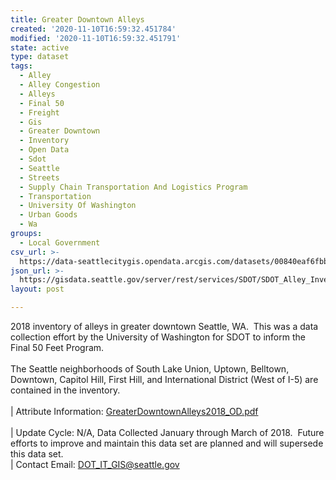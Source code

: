 ```yaml
---
title: Greater Downtown Alleys
created: '2020-11-10T16:59:32.451784'
modified: '2020-11-10T16:59:32.451791'
state: active
type: dataset
tags:
  - Alley
  - Alley Congestion
  - Alleys
  - Final 50
  - Freight
  - Gis
  - Greater Downtown
  - Inventory
  - Open Data
  - Sdot
  - Seattle
  - Streets
  - Supply Chain Transportation And Logistics Program
  - Transportation
  - University Of Washington
  - Urban Goods
  - Wa
groups:
  - Local Government
csv_url: >-
  https://data-seattlecitygis.opendata.arcgis.com/datasets/00840eaf6fbb4e1cadbb84b250ac9798_0.csv?outSR=%7B%22latestWkid%22%3A2926%2C%22wkid%22%3A2926%7D
json_url: >-
  https://gisdata.seattle.gov/server/rest/services/SDOT/SDOT_Alley_Inventory_2018/MapServer/0
layout: post

---
```

2018 inventory of alleys in greater downtown Seattle, WA.  This was a data collection effort by the University of Washington for SDOT to inform the Final 50 Feet Program. <br /><br />
The Seattle neighborhoods of South Lake Union, Uptown, Belltown, Downtown, Capitol Hill, First Hill, and International District (West of I-5) are contained in the inventory.  <br /><br />| Attribute Information: <a href='https://drive.google.com/open?id=1UPmSqksOOZ-Vu_k8j0KZEqAxgwy5W7oT' target='_blank'>GreaterDowntownAlleys2018_OD.pdf</a> <br /><br />| Update Cycle: N/A, Data Collected January through March of 2018.  Future efforts to improve and maintain this data set are planned and will supersede this data set. <br />| Contact Email: <a href='mailto:DOT_IT_GIS@seattle.gov' target='_blank'>DOT_IT_GIS@seattle.gov</a>
